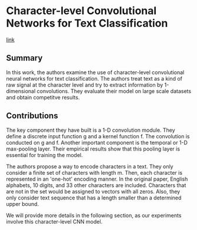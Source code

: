 # Character-level Convolutional Networks for Text Classification

[link](https://arxiv.org/pdf/1509.01626.pdf)

## Summary
In this work, the authors examine the use of character-level convolutional neural networks for text classification. The authors treat text as a kind of raw signal at the character level and try to extract information by 1-dimensional convolutions. They evaluate their model on large scale datasets and obtain competitve results.

## Contributions
The key component they have built is a 1-D convolution module. They define a discrete input function g and a kernel function f. The convolution is conducted on g and f. Another important component is the temporal or 1-D max-pooling layer. Their empirical results show that this pooling layer is essential for training the model.

The authors propose a way to encode characters in a text. They only consider a finite set of characters with length m. Then, each character is represented in an 'one-hot' encoding manner. In the original paper, English alphabets, 10 digits, and 33 other characters are included. Characters that are not in the set would be assigned to vectors with all zeros. Also, they only consider text sequence that has a length smaller than a determined upper bound. 

We will provide more details in the following section, as our experiments involve this character-level CNN model. 

